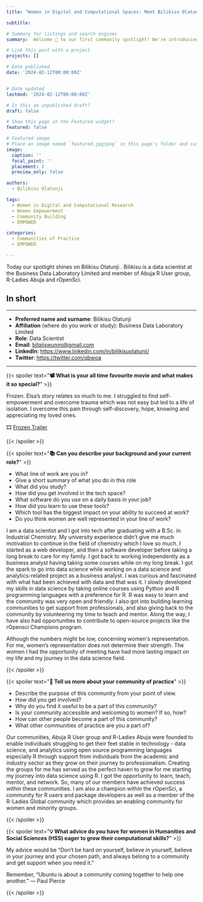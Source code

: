 ```yaml
---
title: "Women in Digital and Computational Spaces: Meet Bilikisu Olatunji "

subtitle: 

# Summary for listings and search engines
summary:  Welcome 👋 to our first community spotlight! We're introducing Bilikisu Olatunji, a data scientist and member of a variety of communities such as Abuja R User group, R-Ladies Abuja and rOpenSci.

# Link this post with a project
projects: []

# Date published
date: '2024-02-12T00:00:00Z'


# Date updated
lastmod: '2024-02-12T00:00:00Z'

# Is this an unpublished draft?
draft: false

# Show this page in the Featured widget?
featured: false

# Featured image
# Place an image named `featured.jpg/png` in this page's folder and customize its options here.
image:
  caption: ''
  focal_point: ''
  placement: 2
  preview_only: false

authors:
  - Bilikisu Olatunji 

tags:
  - Women in Digital and Computational Research
  - Women Empowerment
  - Community Building
  - EMPOWER

categories:
  - Communities of Practice
  - EMPOWER

---
```


Today our spotlight shines on Bilikisu Olatunji . Bilikisu is a data scientist at the Business Data Laboratory Limited and member of Abuja R User group, R-Ladies Abuja and rOpenSci. 

## In short
---

- __Preferred name and surname__: Bilikisu Olatunji
- __Affiliation__ (where do you work or study): Business Data Laboratory Limited
- __Role__: Data Scientist
- __Email__: <a href="mailto:bilqiiswunmi@gmail.com" target="_blank">bilqiiswunmi@gmail.com</a>
- __LinkedIn__: <a href="https://www.linkedin.com/in/bilikisuolatunji/" target="_blank">https://www.linkedin.com/in/bilikisuolatunji/</a>
- __Twitter__: <a href="https://twitter.com/qbwoa" target="_blank">https://twitter.com/qbwoa</a>
---


{{< spoiler text="__:film_projector: What is your all time favourite movie and what makes it so special?__" >}}

Frozen. Elsa’s story relates so much to me. I struggled to find self-empowerment and
overcome trauma which was not easy but led to a life of isolation. I overcome this pain
through self-discovery, hope, knowing and appreciating my loved ones.

🎞️ <a href="https://www.youtube.com/watch?v=FLzfXQSPBOg" target="_blank">Frozen Trailer</a>

{{< /spoiler >}}

{{< spoiler text="__:books: Can you describe your background and your current role?__" >}}

* What line of work are you in?
* Give a short summary of what you do in this role
* What did you study?
* How did you get involved in the tech space?
* What software do you use on a daily basis in your job?
* How did you learn to use these tools?
* Which tool has the biggest impact on your ability to succeed at work?
* Do you think women are well represented in your line of work?

I am a data scientist and I got into tech after graduating with a B.Sc. in Industrial Chemistry. My
university experience didn’t give me much motivation to continue in the field of chemistry
which I love so much. I started as a web developer, and then a software developer before
taking a long break to care for my family.
I got back to working independently as a business analyst having taking some courses while
on my long break. I got the spark to go into data science while working on a data science and
analytics-related project as a business analyst. I was curious and fascinated with what had
been achieved with data and that was it. I slowly developed my skills in data science by taking
online courses using Python and R programming languages with a preference for R. R was
easy to learn and the community was very open and friendly. I also got into building learning
communities to get support from professionals, and also giving back to the community by
volunteering my time to teach and mentor.
Along the way, I have also had opportunities to contribute to open-source projects like the
rOpensci Champions program.

Although the numbers might be low, concerning women's representation. For me, women’s
representation does not determine their strength. The women I had the opportunity of meeting
have had more lasting impact on my life and my journey in the data science field.

{{< /spoiler >}}

{{< spoiler text="__🌱 Tell us more about your community of practice__" >}}

* Describe the purpose of this community from your point of view.
* How did you get involved?
* Why do you find it useful to be a part of this community?
* Is your community accessible and welcoming to women? If so, how?
* How can other people become a part of this community?
* What other communities of practice are you a part of?

Our communities, Abuja R User group and R-Ladies Abuja were founded to enable individuals
struggling to get their feet stable in technology - data science, and analytics using open source
programming languages especially R through support from individuals from the academic and
industry sector as they grow on their journey to professionalism.
Creating the groups for me has served as the perfect haven to grow for me starting my journey
into data science using R. I got the opportunity to learn, teach, mentor, and network. So, many
of our members have achieved success within these communities.
I am also a champion within the rOpenSci, a community for R users and package developers as
well as a member of the R-Ladies Global community which provides an enabling community
for women and minority groups.

{{< /spoiler >}}

{{< spoiler text="__:bulb: What advice do you have for women in Humanities and Social Sciences (HSS) eager to grow their computational skills?__" >}}

My advice would be “Don’t be hard on yourself, believe in yourself, believe in your
journey and your chosen path, and always belong to a community and get support
when you need it."

Remember, “Ubuntu is about a community coming together to help one another.”
— Paul Pierce

{{< /spoiler >}}


